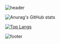 
![header](https://capsule-render.vercel.app/api?type=wave&color=auto&height=400&section=header&text=Jisu%20Kim&fontSize=90)

![Anurag's GitHub stats](https://github-readme-stats.vercel.app/api?username=anuraghazra&show_icons=true&theme=radical)

[![Top Langs](https://github-readme-stats.vercel.app/api/top-langs/?username=delay-100&layout=compact)](https://github.com/js4939/github-readme-stats)

![footer](https://capsule-render.vercel.app/api?section=footer&height=300)

